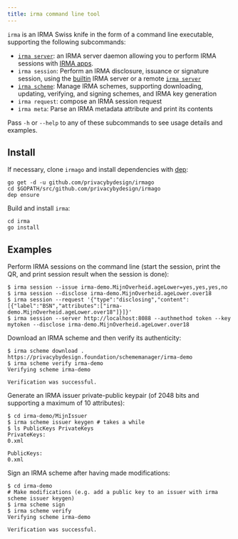 ```yaml
---
title: irma command line tool
---
```


`irma` is an IRMA Swiss knife in the form of a command line executable, supporting the following subcommands:

* [`irma server`](irma-server): an IRMA server daemon allowing you to perform IRMA sessions with [IRMA apps](https://github.com/privacybydesign/irma_mobile).
* `irma session`: Perform an IRMA disclosure, issuance or signature session, using the [builtin](irma-server-lib) IRMA server or a remote [`irma server`](irma-server)
* [`irma scheme`](schemes#updating-and-signing-schemes-with-irma): Manage IRMA schemes, supporting downloading, updating, verifying, and signing schemes, and IRMA key generation
* `irma request`: compose an IRMA session request
* `irma meta`: Parse an IRMA metadata attribute and print its contents

Pass `-h` or `--help` to any of these subcommands to see usage details and examples.

## Install

If necessary, clone `irmago` and install dependencies with [dep](https://github.com/golang/dep):
```shell
go get -d -u github.com/privacybydesign/irmago
cd $GOPATH/src/github.com/privacybydesign/irmago
dep ensure
```

Build and install `irma`:
```shell
cd irma
go install
```

## Examples

Perform IRMA sessions on the command line (start the session, print the QR, and print session result when the session is done):
```shell
$ irma session --issue irma-demo.MijnOverheid.ageLower=yes,yes,yes,no
$ irma session --disclose irma-demo.MijnOverheid.ageLower.over18
$ irma session --request '{"type":"disclosing","content":[{"label":"BSN","attributes":["irma-demo.MijnOverheid.ageLower.over18"]}]}'
$ irma session --server http://localhost:8088 --authmethod token --key mytoken --disclose irma-demo.MijnOverheid.ageLower.over18
```

Download an IRMA scheme and then verify its authenticity:
```shell
$ irma scheme download . https://privacybydesign.foundation/schememanager/irma-demo
$ irma scheme verify irma-demo
Verifying scheme irma-demo

Verification was successful.
```

Generate an IRMA issuer private-public keypair (of 2048 bits and supporting a maximum of 10 attributes):
```shell
$ cd irma-demo/MijnIssuer
$ irma scheme issuer keygen # takes a while
$ ls PublicKeys PrivateKeys
PrivateKeys:
0.xml

PublicKeys:
0.xml
```

Sign an IRMA scheme after having made modifications:
```shell
$ cd irma-demo
# Make modifications (e.g. add a public key to an issuer with irma scheme issuer keygen)
$ irma scheme sign
$ irma scheme verify
Verifying scheme irma-demo

Verification was successful.
```
